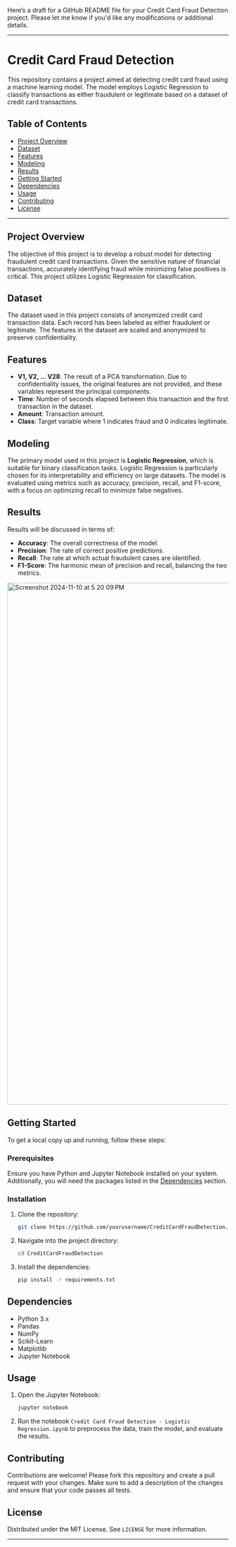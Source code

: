 Here’s a draft for a GitHub README file for your Credit Card Fraud Detection project. Please let me know if you'd like any modifications or additional details.

---

# Credit Card Fraud Detection

This repository contains a project aimed at detecting credit card fraud using a machine learning model. The model employs Logistic Regression to classify transactions as either fraudulent or legitimate based on a dataset of credit card transactions.

## Table of Contents
- [Project Overview](#project-overview)
- [Dataset](#dataset)
- [Features](#features)
- [Modeling](#modeling)
- [Results](#results)
- [Getting Started](#getting-started)
- [Dependencies](#dependencies)
- [Usage](#usage)
- [Contributing](#contributing)
- [License](#license)

---

## Project Overview

The objective of this project is to develop a robust model for detecting fraudulent credit card transactions. Given the sensitive nature of financial transactions, accurately identifying fraud while minimizing false positives is critical. This project utilizes Logistic Regression for classification.

## Dataset

The dataset used in this project consists of anonymized credit card transaction data. Each record has been labeled as either fraudulent or legitimate. The features in the dataset are scaled and anonymized to preserve confidentiality.

## Features

- **V1, V2, ... V28**: The result of a PCA transformation. Due to confidentiality issues, the original features are not provided, and these variables represent the principal components.
- **Time**: Number of seconds elapsed between this transaction and the first transaction in the dataset.
- **Amount**: Transaction amount.
- **Class**: Target variable where 1 indicates fraud and 0 indicates legitimate.

## Modeling

The primary model used in this project is **Logistic Regression**, which is suitable for binary classification tasks. Logistic Regression is particularly chosen for its interpretability and efficiency on large datasets. The model is evaluated using metrics such as accuracy, precision, recall, and F1-score, with a focus on optimizing recall to minimize false negatives.

## Results

Results will be discussed in terms of:
- **Accuracy**: The overall correctness of the model.
- **Precision**: The rate of correct positive predictions.
- **Recall**: The rate at which actual fraudulent cases are identified.
- **F1-Score**: The harmonic mean of precision and recall, balancing the two metrics.
<img width="1188" alt="Screenshot 2024-11-10 at 5 20 09 PM" src="https://github.com/user-attachments/assets/6958ca65-a052-4d7e-a4ac-268a8ce0ecce">


## Getting Started

To get a local copy up and running, follow these steps:

### Prerequisites

Ensure you have Python and Jupyter Notebook installed on your system. Additionally, you will need the packages listed in the [Dependencies](#dependencies) section.

### Installation

1. Clone the repository:
   ```bash
   git clone https://github.com/yourusername/CreditCardFraudDetection.git
   ```
2. Navigate into the project directory:
   ```bash
   cd CreditCardFraudDetection
   ```
3. Install the dependencies:
   ```bash
   pip install -r requirements.txt
   ```

## Dependencies

- Python 3.x
- Pandas
- NumPy
- Scikit-Learn
- Matplotlib
- Jupyter Notebook

## Usage

1. Open the Jupyter Notebook:
   ```bash
   jupyter notebook
   ```
2. Run the notebook `Credit Card Fraud Detection - Logistic Regression.ipynb` to preprocess the data, train the model, and evaluate the results.

## Contributing

Contributions are welcome! Please fork this repository and create a pull request with your changes. Make sure to add a description of the changes and ensure that your code passes all tests.

## License

Distributed under the MIT License. See `LICENSE` for more information.

--- 

